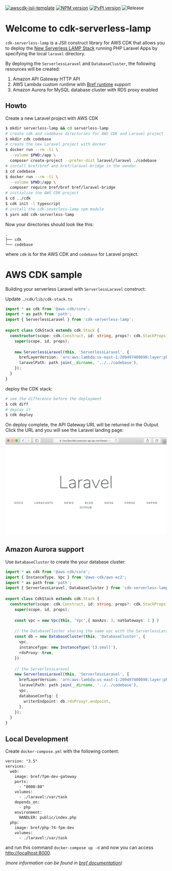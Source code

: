 [![awscdk-jsii-template](https://img.shields.io/badge/built%20with-awscdk--jsii--template-blue)](https://github.com/pahud/awscdk-jsii-template)
[![NPM version](https://badge.fury.io/js/cdk-serverless-lamp.svg)](https://badge.fury.io/js/cdk-serverless-lamp)
[![PyPI version](https://badge.fury.io/py/cdk-serverless-lamp.svg)](https://badge.fury.io/py/cdk-serverless-lamp)
![Release](https://github.com/pahud/cdk-serverless-lamp/workflows/Release/badge.svg)

# Welcome to cdk-serverless-lamp

`cdk-serverless-lamp` is a JSII construct library for AWS CDK that allows you to deploy the [New Serverless LAMP Stack](https://aws.amazon.com/tw/blogs/compute/introducing-the-new-serverless-lamp-stack/) running PHP Laravel Apps by specifying the local `laravel` directory.

By deploying the `ServerlessLaravel` and `DatabaseCluster`, the following resources will be created:

1. Amazon API Gateway HTTP API
2. AWS Lambda custom runtime with [Bref runtime](https://bref.sh/docs/runtimes/) support
3. Amazon Aurora for MySQL database cluster with RDS proxy enabled

## Howto

Create a new Laravel project with AWS CDK

```sh
$ mkdir serverless-lamp && cd serverless-lamp
# create cdk and codebase directories for AWS CDK and Laravel project
$ mkdir cdk codebase
# create the new Laravel project with docker
$ docker run --rm -ti \
  --volume $PWD:/app \
  composer create-project --prefer-dist laravel/laravel ./codebase
# install bref/bref and bref/laravel-bridge in the vendor
$ cd codebase
$ docker run --rm -ti \
  --volume $PWD:/app \
  composer require bref/bref bref/laravel-bridge
# initialize the AWS CDK project
$ cd ../cdk
$ cdk init -l typescript
# install the cdk-severless-lamp npm module
$ yarn add cdk-serverless-lamp
```

Now your directories should look like this:

```
.
├── cdk
└── codebase
```
where `cdk` is for the AWS CDK and `codebase` for Laravel project.

# AWS CDK sample

Building your serverless Laravel with `ServerlessLaravel` construct:

Update `./cdk/lib/cdk-stack.ts`

```ts
import * as cdk from '@aws-cdk/core';
import * as path from 'path';
import { ServerlessLaravel } from 'cdk-serverless-lamp';

export class CdkStack extends cdk.Stack {
  constructor(scope: cdk.Construct, id: string, props?: cdk.StackProps) {
    super(scope, id, props);

    new ServerlessLaravel(this, 'ServerlessLaravel', {
      brefLayerVersion: 'arn:aws:lambda:us-east-1:209497400698:layer:php-74-fpm:12',
      laravelPath: path.join(__dirname, '../../codebase'),
    });
  }
}
```

deploy the CDK stack:

```sh
# see the difference before the deployment
$ cdk diff
# deploy it
$ cdk deploy
```


On deploy complete, the API Gateway URL will be returned in the Output. Click the URL and you will see the Laravel landing page:

![laravel-welcome](./images/laravel.png)


## Amazon Aurora support

Use `DatabaseCluster` to create the your database cluster:

```ts
import * as cdk from '@aws-cdk/core';
import { InstanceType, Vpc } from '@aws-cdk/aws-ec2';
import * as path from 'path';
import { ServerlessLaravel, DatabaseCluster } from 'cdk-serverless-lamp';

export class CdkStack extends cdk.Stack {
  constructor(scope: cdk.Construct, id: string, props?: cdk.StackProps) {
    super(scope, id, props);

    const vpc = new Vpc(this, 'Vpc',{ maxAzs: 3, natGateways: 1 } )

    // the DatabaseCluster sharing the same vpc with the ServerlessLaravel
    const db = new DatabaseCluster(this, 'DatabaseCluster', {
      vpc,
      instanceType: new InstanceType('t3.small'),
      rdsProxy: true,
    })

    // the ServerlessLaravel
    new ServerlessLaravel(this, 'ServerlessLaravel', {
      brefLayerVersion: 'arn:aws:lambda:us-east-1:209497400698:layer:php-74-fpm:12',
      laravelPath: path.join(__dirname, '../../codebase'),
      vpc, 
      databaseConfig: {
        writerEndpoint: db.rdsProxy!.endpoint,
      },
    });
  }
}
 ```


## Local Development

Create `docker-compose.yml` with the following content:

```docker-compose
version: "3.5"
services:
  web:
    image: bref/fpm-dev-gateway
    ports:
      - "8000:80"
    volumes:
      - ./laravel:/var/task
    depends_on:
      - php
    environment:
      HANDLER: public/index.php
  php:
    image: bref/php-74-fpm-dev
    volumes:
      - ./laravel:/var/task
```

and run this command `docker-compose up -d` and now you can access <http://localhost:8000>.

_(more information can be found in [bref documentation](https://bref.sh/docs/local-development.html))_
